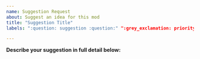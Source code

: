 ```yaml
---
name: Suggestion Request
about: Suggest an idea for this mod
title: "Suggestion Title"
labels: ":question: suggestion :question:" ":grey_exclamation: priority low"

---
```

<!--
DO NOT REMOVE PRE-EXISTING LINES
IF YOU WANT TO SUGGEST A FEW THINGS, OPEN A NEW ISSUE PER EVERY SUGGESTION
----------------------------------------------------------------------------------------------------------
-->
**Describe your suggestion in full detail below:**
